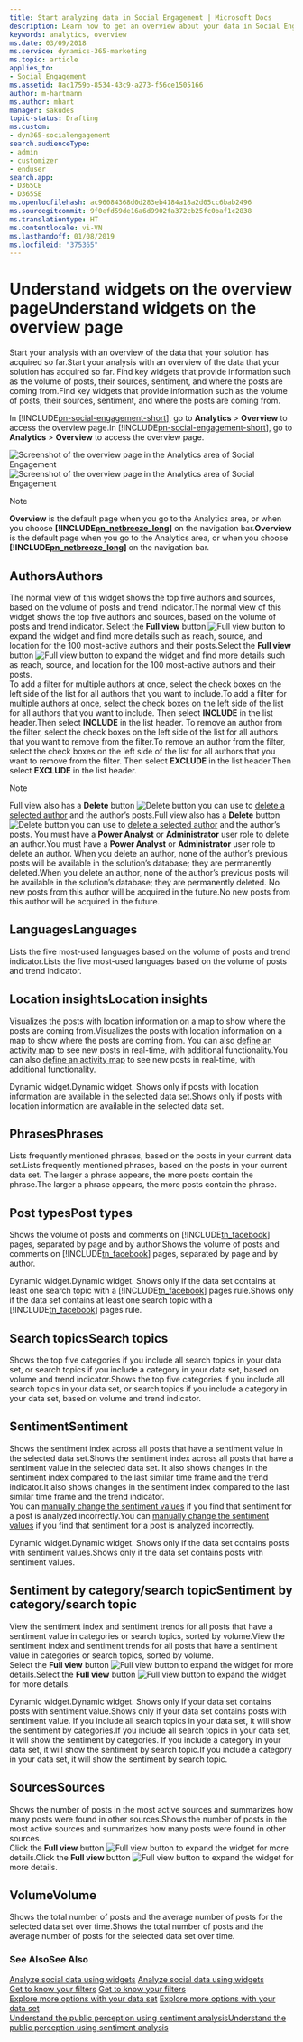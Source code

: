 ```yaml
---
title: Start analyzing data in Social Engagement | Microsoft Docs
description: Learn how to get an overview about your data in Social Engagement.
keywords: analytics, overview
ms.date: 03/09/2018
ms.service: dynamics-365-marketing
ms.topic: article
applies_to:
- Social Engagement
ms.assetid: 8ac1759b-8534-43c9-a273-f56ce1505166
author: m-hartmann
ms.author: mhart
manager: sakudes
topic-status: Drafting
ms.custom:
- dyn365-socialengagement
search.audienceType:
- admin
- customizer
- enduser
search.app:
- D365CE
- D365SE
ms.openlocfilehash: ac96084368d0d283eb4184a18a2d05cc6bab2496
ms.sourcegitcommit: 9f0efd59de16a6d9902fa372cb25fc0baf1c2838
ms.translationtype: HT
ms.contentlocale: vi-VN
ms.lasthandoff: 01/08/2019
ms.locfileid: "375365"
---
```

# <a name="understand-widgets-on-the-overview-page"></a><span data-ttu-id="27dec-104">Understand widgets on the overview page</span><span class="sxs-lookup"><span data-stu-id="27dec-104">Understand widgets on the overview page</span></span>

<span data-ttu-id="27dec-105">Start your analysis with an overview of the data that your solution has acquired so far.</span><span class="sxs-lookup"><span data-stu-id="27dec-105">Start your analysis with an overview of the data that your solution has acquired so far.</span></span> <span data-ttu-id="27dec-106">Find key widgets that provide information such as the volume of posts, their sources, sentiment, and where the posts are coming from.</span><span class="sxs-lookup"><span data-stu-id="27dec-106">Find key widgets that provide information such as the volume of posts, their sources, sentiment, and where the posts are coming from.</span></span>  
  
<span data-ttu-id="27dec-107">In [!INCLUDE[pn-social-engagement-short](../includes/pn-social-engagement-short.md)], go to **Analytics** > **Overview** to access the overview page.</span><span class="sxs-lookup"><span data-stu-id="27dec-107">In [!INCLUDE[pn-social-engagement-short](../includes/pn-social-engagement-short.md)], go to **Analytics** > **Overview** to access the overview page.</span></span>  

<span data-ttu-id="27dec-108">![Screenshot of the overview page in the Analytics area of Social Engagement](media/analytics-overview.png "Screenshot of the overview page in the Analytics area of Social Engagement")</span><span class="sxs-lookup"><span data-stu-id="27dec-108">![Screenshot of the overview page in the Analytics area of Social Engagement](media/analytics-overview.png "Screenshot of the overview page in the Analytics area of Social Engagement")</span></span>
  
> [!NOTE]
> <span data-ttu-id="27dec-109">**Overview** is the default page when you go to the Analytics area, or when you choose **[!INCLUDE[pn_netbreeze_long](../includes/pn-social-engagement-long.md)]** on the navigation bar.</span><span class="sxs-lookup"><span data-stu-id="27dec-109">**Overview** is the default page when you go to the Analytics area, or when you choose **[!INCLUDE[pn_netbreeze_long](../includes/pn-social-engagement-long.md)]** on the navigation bar.</span></span>  

## <a name="authors"></a><span data-ttu-id="27dec-110">Authors</span><span class="sxs-lookup"><span data-stu-id="27dec-110">Authors</span></span>

<span data-ttu-id="27dec-111">The normal view of this widget shows the top five authors and sources, based on the volume of posts and trend indicator.</span><span class="sxs-lookup"><span data-stu-id="27dec-111">The normal view of this widget shows the top five authors and sources, based on the volume of posts and trend indicator.</span></span> <span data-ttu-id="27dec-112">Select the **Full view** button ![Full view button](media/open-full-view-icon.png "Full view button") to expand the widget and find more details such as reach, source, and location for the 100 most-active authors and their posts.</span><span class="sxs-lookup"><span data-stu-id="27dec-112">Select the **Full view** button ![Full view button](media/open-full-view-icon.png "Full view button") to expand the widget and find more details such as reach, source, and location for the 100 most-active authors and their posts.</span></span>    
<span data-ttu-id="27dec-113">To add a filter for multiple authors at once, select the check boxes on the left side of the list for all authors that you want to include.</span><span class="sxs-lookup"><span data-stu-id="27dec-113">To add a filter for multiple authors at once, select the check boxes on the left side of the list for all authors that you want to include.</span></span> <span data-ttu-id="27dec-114">Then select **INCLUDE** in the list header.</span><span class="sxs-lookup"><span data-stu-id="27dec-114">Then select **INCLUDE** in the list header.</span></span> <span data-ttu-id="27dec-115">To remove an author from the filter, select the check boxes on the left side of the list for all authors that you want to remove from the filter.</span><span class="sxs-lookup"><span data-stu-id="27dec-115">To remove an author from the filter, select the check boxes on the left side of the list for all authors that you want to remove from the filter.</span></span> <span data-ttu-id="27dec-116">Then select **EXCLUDE** in the list header.</span><span class="sxs-lookup"><span data-stu-id="27dec-116">Then select **EXCLUDE** in the list header.</span></span>
> [!NOTE]
> <span data-ttu-id="27dec-117">Full view also has a **Delete** button ![Delete button](media/trashbin-icon.png "Delete button") you can use to [delete a selected author](manage-authors.md) and the author’s posts.</span><span class="sxs-lookup"><span data-stu-id="27dec-117">Full view also has a **Delete** button ![Delete button](media/trashbin-icon.png "Delete button") you can use to [delete a selected author](manage-authors.md) and the author’s posts.</span></span> <span data-ttu-id="27dec-118">You must have a **Power Analyst** or **Administrator** user role to delete an author.</span><span class="sxs-lookup"><span data-stu-id="27dec-118">You must have a **Power Analyst** or **Administrator** user role to delete an author.</span></span>
> <span data-ttu-id="27dec-119">When you delete an author, none of the author’s previous posts will be available in the solution’s database; they are permanently deleted.</span><span class="sxs-lookup"><span data-stu-id="27dec-119">When you delete an author, none of the author’s previous posts will be available in the solution’s database; they are permanently deleted.</span></span> <span data-ttu-id="27dec-120">No new posts from this author will be acquired in the future.</span><span class="sxs-lookup"><span data-stu-id="27dec-120">No new posts from this author will be acquired in the future.</span></span>  

## <a name="languages"></a><span data-ttu-id="27dec-121">Languages</span><span class="sxs-lookup"><span data-stu-id="27dec-121">Languages</span></span>

<span data-ttu-id="27dec-122">Lists the five most-used languages based on the volume of posts and trend indicator.</span><span class="sxs-lookup"><span data-stu-id="27dec-122">Lists the five most-used languages based on the volume of posts and trend indicator.</span></span>

## <a name="location-insights"></a><span data-ttu-id="27dec-123">Location insights</span><span class="sxs-lookup"><span data-stu-id="27dec-123">Location insights</span></span>

<span data-ttu-id="27dec-124">Visualizes the posts with location information on a map to show where the posts are coming from.</span><span class="sxs-lookup"><span data-stu-id="27dec-124">Visualizes the posts with location information on a map to show where the posts are coming from.</span></span> <span data-ttu-id="27dec-125">You can also [define an activity map](activity-maps.md) to see new posts in real-time, with additional functionality.</span><span class="sxs-lookup"><span data-stu-id="27dec-125">You can also [define an activity map](activity-maps.md) to see new posts in real-time, with additional functionality.</span></span> 

<span data-ttu-id="27dec-126">Dynamic widget.</span><span class="sxs-lookup"><span data-stu-id="27dec-126">Dynamic widget.</span></span> <span data-ttu-id="27dec-127">Shows only if posts with location information are available in the selected data set.</span><span class="sxs-lookup"><span data-stu-id="27dec-127">Shows only if posts with location information are available in the selected data set.</span></span>

## <a name="phrases"></a><span data-ttu-id="27dec-128">Phrases</span><span class="sxs-lookup"><span data-stu-id="27dec-128">Phrases</span></span>

<span data-ttu-id="27dec-129">Lists frequently mentioned phrases, based on the posts in your current data set.</span><span class="sxs-lookup"><span data-stu-id="27dec-129">Lists frequently mentioned phrases, based on the posts in your current data set.</span></span> <span data-ttu-id="27dec-130">The larger a phrase appears, the more posts contain the phrase.</span><span class="sxs-lookup"><span data-stu-id="27dec-130">The larger a phrase appears, the more posts contain the phrase.</span></span>

## <a name="post-types"></a><span data-ttu-id="27dec-131">Post types</span><span class="sxs-lookup"><span data-stu-id="27dec-131">Post types</span></span>

<span data-ttu-id="27dec-132">Shows the volume of posts and comments on [!INCLUDE[tn_facebook](../includes/tn-facebook.md)] pages, separated by page and by author.</span><span class="sxs-lookup"><span data-stu-id="27dec-132">Shows the volume of posts and comments on [!INCLUDE[tn_facebook](../includes/tn-facebook.md)] pages, separated by page and by author.</span></span>

<span data-ttu-id="27dec-133">Dynamic widget.</span><span class="sxs-lookup"><span data-stu-id="27dec-133">Dynamic widget.</span></span> <span data-ttu-id="27dec-134">Shows only if the data set contains at least one search topic with a [!INCLUDE[tn_facebook](../includes/tn-facebook.md)] pages rule.</span><span class="sxs-lookup"><span data-stu-id="27dec-134">Shows only if the data set contains at least one search topic with a [!INCLUDE[tn_facebook](../includes/tn-facebook.md)] pages rule.</span></span>

## <a name="search-topics"></a><span data-ttu-id="27dec-135">Search topics</span><span class="sxs-lookup"><span data-stu-id="27dec-135">Search topics</span></span>

<span data-ttu-id="27dec-136">Shows the top five categories if you include all search topics in your data set, or search topics if you include a category in your data set, based on volume and trend indicator.</span><span class="sxs-lookup"><span data-stu-id="27dec-136">Shows the top five categories if you include all search topics in your data set, or search topics if you include a category in your data set, based on volume and trend indicator.</span></span>

## <a name="sentiment"></a><span data-ttu-id="27dec-137">Sentiment</span><span class="sxs-lookup"><span data-stu-id="27dec-137">Sentiment</span></span>

<span data-ttu-id="27dec-138">Shows the sentiment index across all posts that have a sentiment value in the selected data set.</span><span class="sxs-lookup"><span data-stu-id="27dec-138">Shows the sentiment index across all posts that have a sentiment value in the selected data set.</span></span> <span data-ttu-id="27dec-139">It also shows changes in the sentiment index compared to the last similar time frame and the trend indicator.</span><span class="sxs-lookup"><span data-stu-id="27dec-139">It also shows changes in the sentiment index compared to the last similar time frame and the trend indicator.</span></span>    
<span data-ttu-id="27dec-140">You can [manually change the sentiment values](analytics-sentiment.md) if you find that sentiment for a post is analyzed incorrectly.</span><span class="sxs-lookup"><span data-stu-id="27dec-140">You can [manually change the sentiment values](analytics-sentiment.md) if you find that sentiment for a post is analyzed incorrectly.</span></span> 

<span data-ttu-id="27dec-141">Dynamic widget.</span><span class="sxs-lookup"><span data-stu-id="27dec-141">Dynamic widget.</span></span> <span data-ttu-id="27dec-142">Shows only if the data set contains posts with sentiment values.</span><span class="sxs-lookup"><span data-stu-id="27dec-142">Shows only if the data set contains posts with sentiment values.</span></span>

## <a name="sentiment-by-categorysearch-topic"></a><span data-ttu-id="27dec-143">Sentiment by category/search topic</span><span class="sxs-lookup"><span data-stu-id="27dec-143">Sentiment by category/search topic</span></span>

<span data-ttu-id="27dec-144">View the sentiment index and sentiment trends for all posts that have a sentiment value in categories or search topics, sorted by volume.</span><span class="sxs-lookup"><span data-stu-id="27dec-144">View the sentiment index and sentiment trends for all posts that have a sentiment value in categories or search topics, sorted by volume.</span></span>    
<span data-ttu-id="27dec-145">Select the **Full view** button ![Full view button](media/open-full-view-icon.png "Full view button") to expand the widget for more details.</span><span class="sxs-lookup"><span data-stu-id="27dec-145">Select the **Full view** button ![Full view button](media/open-full-view-icon.png "Full view button") to expand the widget for more details.</span></span>

<span data-ttu-id="27dec-146">Dynamic widget.</span><span class="sxs-lookup"><span data-stu-id="27dec-146">Dynamic widget.</span></span> <span data-ttu-id="27dec-147">Shows only if your data set contains posts with sentiment value.</span><span class="sxs-lookup"><span data-stu-id="27dec-147">Shows only if your data set contains posts with sentiment value.</span></span> <span data-ttu-id="27dec-148">If you include all search topics in your data set, it will show the sentiment by categories.</span><span class="sxs-lookup"><span data-stu-id="27dec-148">If you include all search topics in your data set, it will show the sentiment by categories.</span></span> <span data-ttu-id="27dec-149">If you include a category in your data set, it will show the sentiment by search topic.</span><span class="sxs-lookup"><span data-stu-id="27dec-149">If you include a category in your data set, it will show the sentiment by search topic.</span></span>

## <a name="sources"></a><span data-ttu-id="27dec-150">Sources</span><span class="sxs-lookup"><span data-stu-id="27dec-150">Sources</span></span>

<span data-ttu-id="27dec-151">Shows the number of posts in the most active sources and summarizes how many posts were found in other sources.</span><span class="sxs-lookup"><span data-stu-id="27dec-151">Shows the number of posts in the most active sources and summarizes how many posts were found in other sources.</span></span>    
<span data-ttu-id="27dec-152">Click the **Full view** button ![Full view button](media/open-full-view-icon.png "Full view button") to expand the widget for more details.</span><span class="sxs-lookup"><span data-stu-id="27dec-152">Click the **Full view** button ![Full view button](media/open-full-view-icon.png "Full view button") to expand the widget for more details.</span></span>  

## <a name="volume"></a><span data-ttu-id="27dec-153">Volume</span><span class="sxs-lookup"><span data-stu-id="27dec-153">Volume</span></span>

<span data-ttu-id="27dec-154">Shows the total number of posts and the average number of posts for the selected data set over time.</span><span class="sxs-lookup"><span data-stu-id="27dec-154">Shows the total number of posts and the average number of posts for the selected data set over time.</span></span>
  
### <a name="see-also"></a><span data-ttu-id="27dec-155">See Also</span><span class="sxs-lookup"><span data-stu-id="27dec-155">See Also</span></span>  
<span data-ttu-id="27dec-156">[Analyze social data using widgets](analyze-social-data-using-widgets.md) </span><span class="sxs-lookup"><span data-stu-id="27dec-156">[Analyze social data using widgets](analyze-social-data-using-widgets.md) </span></span>  
<span data-ttu-id="27dec-157">[Get to know your filters](use-filters.md)  </span><span class="sxs-lookup"><span data-stu-id="27dec-157">[Get to know your filters](use-filters.md)  </span></span>  
<span data-ttu-id="27dec-158">[Explore more options with your data set](more-options-with-data-set.md)  </span><span class="sxs-lookup"><span data-stu-id="27dec-158">[Explore more options with your data set](more-options-with-data-set.md)  </span></span>  
[<span data-ttu-id="27dec-159">Understand the public perception using sentiment analysis</span><span class="sxs-lookup"><span data-stu-id="27dec-159">Understand the public perception using sentiment analysis</span></span>](analytics-sentiment.md)

